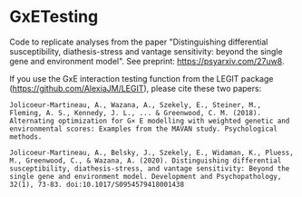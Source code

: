 # GxETesting
Code to replicate analyses from the paper "Distinguishing differential susceptibility, diathesis-stress and vantage sensitivity: beyond the single gene and environment model". See preprint: https://psyarxiv.com/27uw8.

If you use the GxE interaction testing function from the LEGIT package (https://github.com/AlexiaJM/LEGIT), please cite these two papers:

``
Jolicoeur-Martineau, A., Wazana, A., Szekely, E., Steiner, M., Fleming, A. S., Kennedy, J. L., ... & Greenwood, C. M. (2018). Alternating optimization for G× E modelling with weighted genetic and environmental scores: Examples from the MAVAN study. Psychological methods.
``

``
Jolicoeur-Martineau, A., Belsky, J., Szekely, E., Widaman, K., Pluess, M., Greenwood, C., & Wazana, A. (2020). Distinguishing differential susceptibility, diathesis-stress, and vantage sensitivity: Beyond the single gene and environment model. Development and Psychopathology, 32(1), 73-83. doi:10.1017/S0954579418001438
``

